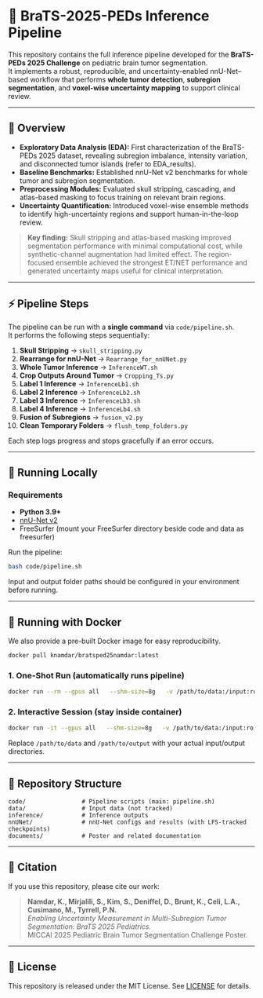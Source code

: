 # 🧠 BraTS-2025-PEDs Inference Pipeline

This repository contains the full inference pipeline developed for the **BraTS-PEDs 2025 Challenge** on pediatric brain tumor segmentation.  
It implements a robust, reproducible, and uncertainty-enabled nnU-Net–based workflow that performs **whole tumor detection**, **subregion segmentation**, and **voxel-wise uncertainty mapping** to support clinical review.

---

## 📖 Overview

- **Exploratory Data Analysis (EDA):** First characterization of the BraTS-PEDs 2025 dataset, revealing subregion imbalance, intensity variation, and disconnected tumor islands (refer to EDA_results).
- **Baseline Benchmarks:** Established nnU-Net v2 benchmarks for whole tumor and subregion segmentation.
- **Preprocessing Modules:** Evaluated skull stripping, cascading, and atlas-based masking to focus training on relevant brain regions.
- **Uncertainty Quantification:** Introduced voxel-wise ensemble methods to identify high-uncertainty regions and support human-in-the-loop review.

> **Key finding:** Skull stripping and atlas-based masking improved segmentation performance with minimal computational cost, while synthetic-channel augmentation had limited effect. The region-focused ensemble achieved the strongest ET/NET performance and generated uncertainty maps useful for clinical interpretation.

---

## ⚡ Pipeline Steps

The pipeline can be run with a **single command** via `code/pipeline.sh`.  
It performs the following steps sequentially:

1. **Skull Stripping** → `skull_stripping.py`
2. **Rearrange for nnU-Net** → `Rearrange_for_nnUNet.py`
3. **Whole Tumor Inference** → `InferenceWT.sh`
4. **Crop Outputs Around Tumor** → `Cropping_Ts.py`
5. **Label 1 Inference** → `InferenceLb1.sh`
6. **Label 2 Inference** → `InferenceLb2.sh`
7. **Label 3 Inference** → `InferenceLb3.sh`
8. **Label 4 Inference** → `InferenceLb4.sh`
9. **Fusion of Subregions** → `fusion_v2.py`
10. **Clean Temporary Folders** → `flush_temp_folders.py`

Each step logs progress and stops gracefully if an error occurs.

---

## 🚀 Running Locally

### Requirements

- **Python 3.9+**
- [nnU-Net v2](https://github.com/MIC-DKFZ/nnUNet)
- FreeSurfer (mount your FreeSurfer directory beside code and data as freesurfer)

Run the pipeline:

```bash
bash code/pipeline.sh
```

Input and output folder paths should be configured in your environment before running.

---

## 🐳 Running with Docker

We also provide a pre-built Docker image for easy reproducibility.

```bash
docker pull knamdar/bratsped25namdar:latest
```

### 1. One-Shot Run (automatically runs pipeline)

```bash
docker run --rm --gpus all   --shm-size=8g   -v /path/to/data:/input:ro   -v /path/to/output:/output   knamdar/bratsped25namdar /bin/bash
```

### 2. Interactive Session (stay inside container)

```bash
docker run -it --gpus all   --shm-size=8g   -v /path/to/data:/input:ro   -v /path/to/output:/output   knamdar/bratsped25namdar /bin/bash
```

Replace `/path/to/data` and `/path/to/output` with your actual input/output directories.

---

## 📂 Repository Structure

```
code/                # Pipeline scripts (main: pipeline.sh)
data/                # Input data (not tracked)
inference/           # Inference outputs
nnUNet/              # nnU-Net configs and results (with LFS-tracked checkpoints)
documents/           # Poster and related documentation
```

---

## 📜 Citation

If you use this repository, please cite our work:

> **Namdar, K., Mirjalili, S., Kim, S., Deniffel, D., Brunt, K., Celi, L.A., Cusimano, M., Tyrrell, P.N.**  
> *Enabling Uncertainty Measurement in Multi-Subregion Tumor Segmentation: BraTS 2025 Pediatrics.*  
> MICCAI 2025 Pediatric Brain Tumor Segmentation Challenge Poster.

---

## 📝 License

This repository is released under the MIT License. See [LICENSE](LICENSE) for details.
